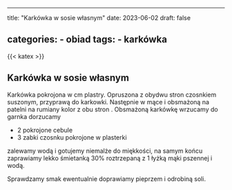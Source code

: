 

---
title: "Karkówka w sosie własnym"
date: 2023-06-02
draft: false

categories:
    - obiad
tags:
    - karkówka
---
{{< katex >}}

## Karkówka w sosie własnym

Karkówka pokrojona w cm plastry.
Opruszona z obydwu stron czosnkiem suszonym, przyprawą do karkowki.
Następnie w mące i obsmażoną na patelni na rumiany kolor z obu stron .
Obsmażoną karkówkę wrzucamy do garnka dorzucamy

* 2 pokrojone cebule
* 3 zabki czosnku pokrojone w plasterki

zalewamy wodą i gotujemy niemalże do miękkości, na samym końcu zaprawiamy lekko śmietanką 30% roztrzepaną z 1 łyżką mąki pszennej i wodą.

Sprawdzamy smak ewentualnie doprawiamy pieprzem i odrobiną soli.
